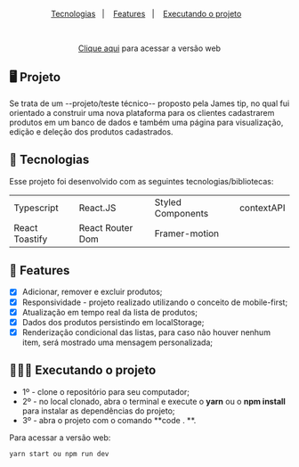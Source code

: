 <p align="center">
  <a href="#-tecnologias">Tecnologias</a>&nbsp;&nbsp;&nbsp;|&nbsp;&nbsp;&nbsp;
  <a href="#-features">Features</a>&nbsp;&nbsp;&nbsp;|&nbsp;&nbsp;&nbsp;
  <a href="#-executando-o-projeto">Executando o projeto</a>&nbsp;&nbsp;&nbsp;
</p>

<br>

<p align="center">
  <a href="https://james-tip-two.vercel.app/" target="_blank">Clique aqui</a> para acessar a versão web
</p>

## 🖥️ Projeto

Se trata de um --projeto/teste técnico-- proposto pela James tip, no qual fui orientado a construir uma nova plataforma para os clientes cadastrarem produtos em um banco de dados e também uma página para visualização, edição e deleção dos produtos cadastrados.

## 📲 Tecnologias

Esse projeto foi desenvolvido com as seguintes tecnologias/bibliotecas:

<table border="0">
 <tr>
<td> Typescript</td>
<td> React.JS</td>
<td> Styled Components</td>
<td> contextAPI</td>
 </tr>
 <tr>
<td> React Toastify</td>
<td> React Router Dom</td>
<td> Framer-motion</td>

 </tr>
</table>

## 🌟 Features

-   [X] Adicionar, remover e excluir produtos;
-   [X] Responsividade - projeto realizado utilizando o conceito de mobile-first;
-   [X] Atualização em tempo real da lista de produtos;
-   [X] Dados dos produtos persistindo em localStorage;
-   [X] Renderização condicional das listas, para caso não houver nenhum item, será mostrado uma mensagem personalizada;

## 👨🏻‍💻 Executando o projeto

- 1º - clone o repositório para seu computador;
- 2º - no local clonado, abra o terminal e execute o **yarn** ou o **npm install** para instalar as dependências do projeto;
- 3º - abra o projeto com o comando **code . **.

Para acessar a versão web:

```cl
yarn start ou npm run dev
```
